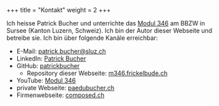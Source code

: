 +++
title = "Kontakt"
weight = 2
+++

Ich heisse Patrick Bucher und unterrichte das [Modul
346](https://www.modulbaukasten.ch/module/346/) am BBZW in Sursee (Kanton
Luzern, Schweiz). Ich bin der Autor dieser Webseite und betreibe sie. Ich bin
über folgende Kanäle erreichbar:

- E-Mail: [patrick.bucher@sluz.ch](mailto:patrick.bucher@sluz.ch)
- LinkedIn: [Patrick Bucher](https://www.linkedin.com/in/patrick-bucher-88a18b282/)
- GitHub: [patrickbucher](https://github.com/patrickbucher)
    - Repository dieser Webseite:
      [m346.frickelbude.ch](https://github.com/patrickbucher/m346.frickelbude.ch)
- YouTube: [Modul 346](https://www.linkedin.com/in/patrick-bucher-88a18b282/)
- private Webseite: [paedubucher.ch](https://www.paedubucher.ch)
- Firmenwebseite: [composed.ch](https://www.composed.ch)

